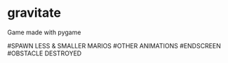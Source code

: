 # gravitate
Game made with pygame









#SPAWN LESS & SMALLER MARIOS
#OTHER ANIMATIONS
#ENDSCREEN
#OBSTACLE DESTROYED